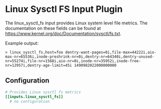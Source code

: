# Linux Sysctl FS Input Plugin

The linux_sysctl_fs input provides Linux system level file metrics. The documentation on these fields can be found at <https://www.kernel.org/doc/Documentation/sysctl/fs.txt>.

Example output:

```shell
> linux_sysctl_fs,host=foo dentry-want-pages=0i,file-max=44222i,aio-max-nr=65536i,inode-preshrink-nr=0i,dentry-nr=64340i,dentry-unused-nr=55274i,file-nr=1568i,aio-nr=0i,inode-nr=35952i,inode-free-nr=12957i,dentry-age-limit=45i 1490982022000000000
```

## Configuration

```toml
# Provides Linux sysctl fs metrics
[[inputs.linux_sysctl_fs]]
  # no configuration
```
